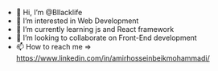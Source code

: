 - 👋 Hi, I’m @Bllacklife
- 👀 I’m interested in Web Development
- 🌱 I’m currently learning js and React framework
- 💞️ I’m looking to collaborate on Front-End development
- 📫 How to reach me => https://www.linkedin.com/in/amirhosseinbeikmohammadi/

<!---
Bllacklife/Bllacklife is a ✨ special ✨ repository because its `README.md` (this file) appears on your GitHub profile.
You can click the Preview link to take a look at your changes.
--->
